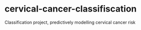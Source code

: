 # cervical-cancer-classifiscation
Classification project, predictively modelling cervical cancer risk
